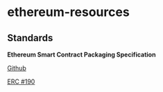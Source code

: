 # ethereum-resources

## Standards

**Ethereum Smart Contract Packaging Specification**

[Github](https://github.com/ethpm/ethpm-spec)

[ERC #190](https://github.com/ethereum/EIPs/issues/190)

